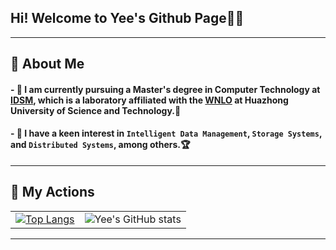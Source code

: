 ## Hi! Welcome to Yee's Github Page👋👋

---
## 🌻 About Me
#### - 🔭 I am currently pursuing a Master's degree in Computer Technology at [IDSM](http://idsm.wnlo.hust.edu.cn/index.htm), which is a laboratory affiliated with the [WNLO](http://english.wnlo.hust.edu.cn/) at Huazhong University of Science and Technology.🏫
#### - 🤩 I have a keen interest in `Intelligent Data Management`, `Storage Systems`, and `Distributed Systems`, among others.🏆

<!-- <div style="display: flex; justify-content: center;">
    <img src="https://raw.githubusercontent.com/Yee686/Picbed/main/2023-08-18-20-59-35-README.png" style="width: 30%; object-fit: cover; height: 200px;" />
    <img src="https://raw.githubusercontent.com/Yee686/Picbed/main/2023-08-18-21-01-04-README.png" style="width: 30%; object-fit: cover; height: 200px;" />
    <img src="https://raw.githubusercontent.com/Yee686/Picbed/main/2023-08-18-21-03-17-README.png" style="width: 30%; object-fit: cover; height: 200px;" />
</div> -->


<!-- ||||
|:-------------:|:-----------------:|:-----------------:|
|![](https://raw.githubusercontent.com/Yee686/Picbed/main/2023-08-18-20-59-35-README.png)|![](https://raw.githubusercontent.com/Yee686/Picbed/main/2023-08-18-21-01-04-README.png)|![](https://raw.githubusercontent.com/Yee686/Picbed/main/2023-08-18-21-03-17-README.png)| -->

---

## 🌲 My Actions

<div align="center">

| |  |
|:-------------:|:-----------------:|
| [![Top Langs](https://github-readme-stats.vercel.app/api/top-langs/?username=Yee686)](https://github.com/Yee686/github-readme-stats) | ![Yee's GitHub stats](https://github-readme-stats.vercel.app/api?username=Yee686&show_icons=true&theme=tokyonight) |

</div>

---

